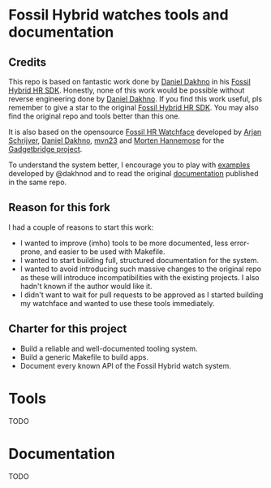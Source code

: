 # Fossil Hybrid watches tools and documentation

## Credits

This repo is based on fantastic work done by [Daniel Dakhno](https://github.com/dakhnod) in his [Fossil Hybrid HR SDK](https://github.com/dakhnod/Fossil-HR-SDK). Honestly, none of this work would be possible without reverse engineering done by [Daniel Dakhno](https://github.com/dakhnod). If you find this work useful, pls remember to give a star to the original [Fossil Hybrid HR SDK](https://github.com/dakhnod/Fossil-HR-SDK). You may also find the original repo and tools better than this one.

It is also based on the opensource [Fossil HR Watchface](https://codeberg.org/Freeyourgadget/fossil-hr-watchface) developed by [Arjan Schrijver](https://codeberg.org/arjan5), [Daniel Dakhno](https://codeberg.org/dakhnod), [mvn23](https://codeberg.org/mvn23) and [Morten Hannemose](https://codeberg.org/MortenHannemose) for the [Gadgetbridge project](https://gadgetbridge.org/).

To understand the system better, I encourage you to play with [examples](https://github.com/dakhnod/Fossil-HR-SDK/tree/main/examples) developed by @dakhnod and to read the original [documentation](https://github.com/dakhnod/Fossil-HR-SDK/blob/main/DOCUMENTATION.md) published in the same repo.

## Reason for this fork

I had a couple of reasons to start this work:
- I wanted to improve (imho) tools to be more documented, less error-prone, and easier to be used with Makefile.
- I wanted to start building full, structured documentation for the system.
- I wanted to avoid introducing such massive changes to the original repo as these will introduce incompatibilities with the existing projects. I also hadn't known if the author would like it.
- I didn't want to wait for pull requests to be approved as I started building my watchface and wanted to use these tools immediately.

## Charter for this project

- Build a reliable and well-documented tooling system.
- Build a generic Makefile to build apps.
- Document every known API of the Fossil Hybrid watch system.

# Tools

TODO

# Documentation

TODO

